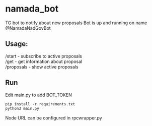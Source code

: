 # namada_bot
TG bot to notify about new proposals
Bot is up and running on name @NamadaNadGovBot

## Usage:
/start - subscribe to active proposals<br />
/get <proposal id> - get information about proposal<br />
/proposals - show active proposals<br />


## Run
Edit main.py to add BOT_TOKEN<br />

`pip install -r requirements.txt`<br />
`python3 main.py`

Node URL can be configured in rpcwrapper.py
